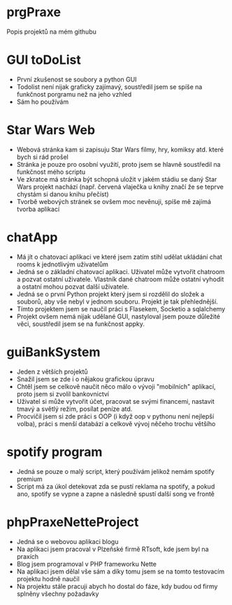 # prgPraxe
Popis projektů na mém githubu



# GUI toDoList
- První zkušenost se soubory a python GUI
- Todolist není nijak graficky zajímavý, soustředil jsem se spíše na funkčnost porgramu než na jeho vzhled
- Sám ho používám

# Star Wars Web
- Webová stránka kam si zapisuju Star Wars filmy, hry, komiksy atd. které bych si rád prošel
- Stránka je pouze pro osobní využití, proto jsem se hlavně soustředil na funkčnost mého scriptu
- Ve zkratce má stránka být schopná uložit v jakém stádiu se daný Star Wars projekt nachází (např. červená vlaječka u knihy značí že se teprve chystám si danou knihu přečíst)
- Tvorbě webových stránek se ovšem moc nevěnuji, spíše mě zajímá tvorba aplikací

# chatApp
- Má jít o chatovací aplikaci ve které jsem zatím stihl udělat ukládání chat rooms k jednotlivým uživatelům
- Jedná se o základní chatovací aplikaci. Uživatel může vytvořit chatroom a pozvat ostatní uživatele. Vlastník dané chatroom může ostatní vyhodit a ostatní mohou pozvat další       uživatele.
- Jedná se o první Python projekt který jsem si rozdělil do složek a souborů, aby vše nebyl v jednom souboru. Projekt je tak přehlednější. 
- Tímto projektem jsem se naučil práci s Flasekem, Socketio a sqlalchemy
- Projekt ovšem nemá nijak udělané GUI, nastyloval jsem pouze důležité věci, soustředil jsem se na funkčnost appky.

# guiBankSystem
- Jeden z větších projektů
- Snažil jsem se zde i o nějakou grafickou úpravu
- Chtěl jsem se celkově naučit něco málo o vývoji "mobilních" aplikací, proto jsem si zvolil bankovnictví
- Uživatel si může vytvořit účet, pracovat se svými financemi, nastavit tmavý a světlý režim, posílat peníze atd.
- Procvičil jsem si zde práci s OOP (i když oop v pythonu není nejlepší volba), práci s menší databází a celkově vývoj něčeho trochu většího

# spotify program
- Jedná se pouze o malý script, který používám jelikož nemám spotify premium
- Script má za úkol detekovat zda se pustí reklama na spotify, a pokud ano, spotify se vypne a zapne a následně spustí další song ve frontě

# phpPraxeNetteProject
- Jedná se o webovou aplikaci blogu
- Na aplikaci jsem pracoval v Plzeňské firmě RTsoft, kde jsem byl na praxích
- Blog jsem programoval v PHP frameworku Nette
- Na aplikaci jsem dělal vše sám a díky tomu jsem se na tomto testovacím projektu hodně naučil
- Na projektu stále pracuji abych ho dostal do fáze, kdy budou od firmy splněny všechny požadavky
